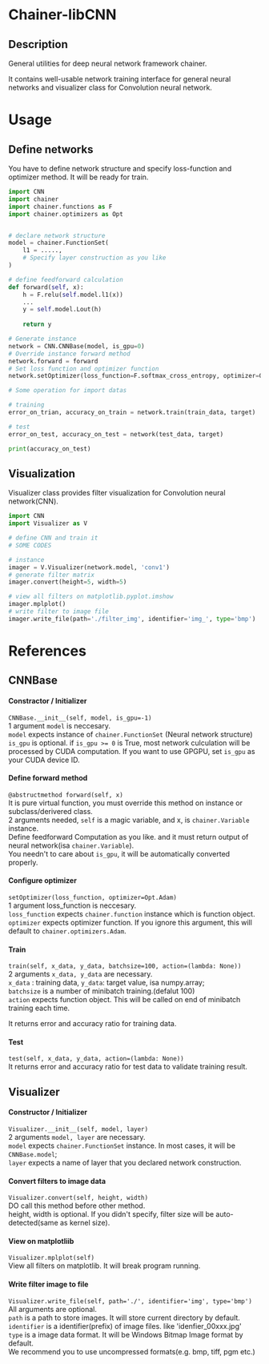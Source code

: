 # Chainer-libCNN
## Description
General utilities for deep neural network framework chainer.

It contains well-usable network training interface for general neural networks and visualizer class for Convolution neural network.

# Usage
## Define networks
You have to define network structure and specify loss-function and optimizer method.
It will be ready for train.
```python
import CNN
import chainer
import chainer.functions as F
import chainer.optimizers as Opt


# declare network structure
model = chainer.FunctionSet(
	l1 = .....,
    # Specify layer construction as you like
)

# define feedforward calculation
def forward(self, x):
	h = F.relu(self.model.l1(x))
    ...
    y = self.model.Lout(h)
    
    return y

# Generate instance
network = CNN.CNNBase(model, is_gpu=0)
# Override instance forward method
network.forward = forward
# Set loss function and optimizer function
network.setOptimizer(loss_function=F.softmax_cross_entropy, optimizer=Opt.Adam)

# Some operation for import datas

# training
error_on_trian, accuracy_on_train = network.train(train_data, target)

# test
error_on_test, accuracy_on_test = network(test_data, target)

print(accuracy_on_test)
```

## Visualization
Visualizer class provides filter visualization for Convolution neural network(CNN).
```python
import CNN
import Visualizer as V

# define CNN and train it
# SOME CODES

# instance
imager = V.Visualizer(network.model, 'conv1')
# generate filter matrix
imager.convert(height=5, width=5)

# view all filters on matplotlib.pyplot.imshow
imager.mplplot()
# write filter to image file
imager.write_file(path='./filter_img', identifier='img_', type='bmp')
```

# References
## CNNBase
#### Constractor / Initializer
`CNNBase.__init__(self, model, is_gpu=-1)`  
1 argument `model` is neccesary.  
`model` expects instance of `chainer.FunctionSet` (Neural network structure)  
`is_gpu` is optional. if `is_gpu >= 0` is True, most network culculation will be processed by CUDA computation.
If you want to use GPGPU, set `is_gpu` as your CUDA device ID.

#### Define forward method
`@abstructmethod forward(self, x)`  
It is pure virtual function, you must override this method on instance or subclass/derivered class.  
2 arguments needed, `self` is a magic variable, and x, is `chainer.Variable` instance.  
Define feedforward Computation as you like. and it must return output of neural network(isa `chainer.Variable`).  
You needn't to care about `is_gpu`, it will be automatically converted properly.

#### Configure optimizer
`setOptimizer(loss_function, optimizer=Opt.Adam)`  
1 argument loss_function is neccesary.  
`loss_function` expects `chainer.function` instance which is function object.  
`optimizer` expects optimizer function. If you ignore this argument, this will default to  `chainer.optimizers.Adam`.

#### Train
`train(self, x_data, y_data, batchsize=100, action=(lambda: None))`  
2 arguments `x_data, y_data` are necessary.  
`x_data` : training data, `y_data`: target value, isa numpy.array;  
`batchsize` is a number of minibatch training.(defalut 100)  
`action` expects function object. This will be called on end of  minibatch training each time.  

It returns error and accuracy ratio for training data.
#### Test
`test(self, x_data, y_data, action=(lambda: None))`  
It returns error and accuracy ratio for test data to validate training result.

## Visualizer
#### Constructor / Initializer
`Visualizer.__init__(self, model, layer)`  
2 arguments `model, layer` are necessary.  
`model` expects `chainer.FunctionSet` instance. In most cases, it will be `CNNBase.model`;  
`layer` expects a name of layer that you declared network construction.  

#### Convert filters to image data
`Visualizer.convert(self, height, width)`  
DO call this method before other method.  
height, width is optional. If you didn't specify, filter size will be auto-detected(same as kernel size).

#### View on matplotliib
`Visualizer.mplplot(self)`  
View all filters on matplotlib. It will break program running.

#### Write filter image to file
`Visualizer.write_file(self, path='./', identifier='img', type='bmp')`  
All arguments are optional.  
`path` is a path to store images. It will store current directory by default.  
`identifier` is a identifier(prefix) of image files. like 'idenfier_00xxx.jpg'  
`type` is a image data format. It will be Windows Bitmap Image format by default.  
We recommend you to use uncompressed formats(e.g. bmp, tiff, pgm etc.)
